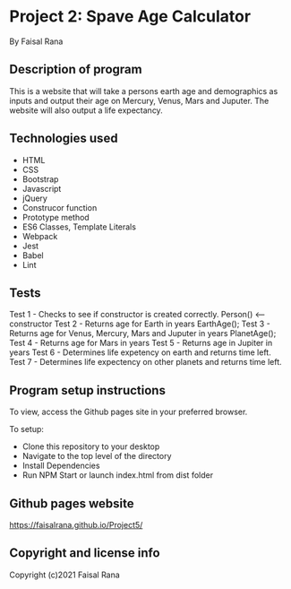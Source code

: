 # Project 2: Spave Age Calculator

By Faisal Rana

## Description of program
This is a website that will take a persons earth age and demographics as inputs and output their age on Mercury, Venus, Mars and Juputer.  The website will also output a life expectancy.

## Technologies used
- HTML
- CSS
- Bootstrap
- Javascript
- jQuery
- Construcor function
- Prototype method
- ES6 Classes, Template Literals 
- Webpack 
- Jest
- Babel
- Lint

## Tests

Test 1 - Checks to see if constructor is created correctly. 
Person() <-- constructor
Test 2 - Returns age for Earth in years
EarthAge();
Test 3 - Returns age for Venus, Mercury, Mars and Juputer in years
PlanetAge();
Test 4 - Returns age for Mars in years
Test 5 - Returns age in Jupiter in years
Test 6 - Determines life expetency on earth and returns time left.  
Test 7 - Determines life expectency on other planets and returns time left. 

## Program setup instructions
To view, access the Github pages site in your preferred browser. 

To setup:
- Clone this repository to your desktop
- Navigate to the top level of the directory
- Install Dependencies
- Run NPM Start or launch index.html from dist folder

## Github pages website
https://faisalrana.github.io/Project5/

## Copyright and license info

Copyright (c)2021 Faisal Rana

 
